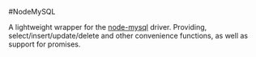 #NodeMySQL

A lightweight wrapper for the [node-mysql](https://github.com/felixge/node-mysql)
driver.  Providing, select/insert/update/delete and other convenience functions,
as well as support for promises.

